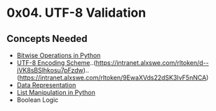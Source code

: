 # 0x04. UTF-8 Validation
## Concepts Needed
* [Bitwise Operations in Python](https://intranet.alxswe.com/rltoken/BslyYNZlXdyxW3_b0WNOcg)
* [UTF-8 Encoding Scheme](https://intranet.alxswe.com/rltoken/oqFi6P1hNvp9aSuNv---IQ)..(https://intranet.alxswe.com/rltoken/d--jVK8sBSlhkosu7pFzdw)..(https://intranet.alxswe.com/rltoken/9EwaXVds22dSK3IvF5nNCA)
* [Data Representation]()
* [List Manipulation in Python](https://intranet.alxswe.com/rltoken/TaN91MgmOL80GeOGvmldIw)
* Boolean Logic